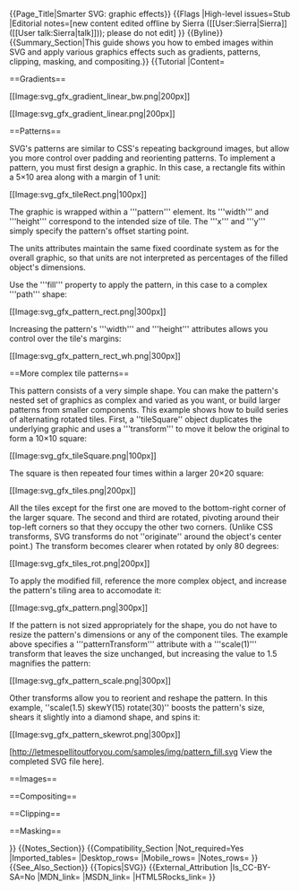 {{Page_Title|Smarter SVG: graphic effects}}
{{Flags
|High-level issues=Stub
|Editorial notes=[new content edited offline by Sierra ([[User:Sierra|Sierra]] ([[User talk:Sierra|talk]])); please do not edit]
}}
{{Byline}}
{{Summary_Section|This guide shows you how to embed images within SVG and apply various graphics effects such as gradients, patterns, clipping, masking, and compositing.}}
{{Tutorial
|Content=

==Gradients==


[[Image:svg_gfx_gradient_linear_bw.png|200px]]

[[Image:svg_gfx_gradient_linear.png|200px]]





<!--
 13 Gradients and Patterns
    13.1 Introduction
    13.2 Gradients
        13.2.1 Introduction
        13.2.2 Linear gradients
        13.2.3 Radial gradients
        13.2.4 Gradient stops

Gradient properties:
* '''stop-color'''
* '''stop-opacity'''

-->

<syntaxhighlight lang="xml">
</syntaxhighlight>

==Patterns==

SVG's patterns are similar to CSS's repeating background images, but
allow you more control over padding and reorienting patterns. To
implement a pattern, you must first design a graphic. In this case, a
rectangle fits within a 5&times;10 area along with a margin of 1 unit:

<syntaxhighlight lang="xml">
<rect id="tileRect" x="0.5" y="0.5" width="9.0" height="4.0" fill="#E1BC9B" />
</syntaxhighlight>

[[Image:svg_gfx_tileRect.png|100px]]

The graphic is wrapped within a '''pattern''' element. Its '''width'''
and '''height''' correspond to the intended size of tile. The '''x'''
and '''y''' simply specify the pattern's offset starting point.

<syntaxhighlight lang="xml">
<pattern
   id                    = "tilePattern"
   x                     = "0"
   y                     = "0"
   width                 = "10"
   height                = "5"
   patternContentUnits   = "userSpaceOnUse"
   patternUnits          = "userSpaceOnUse"
>
  <use xlink:href="#tileRect" />
</pattern>
</syntaxhighlight>

The units attributes maintain the same fixed coordinate system as for
the overall graphic, so that units are not interpreted as percentages
of the filled object's dimensions.

Use the '''fill''' property to apply the pattern, in this case to a
complex '''path''' shape:

<syntaxhighlight lang="xml">
<path id="headShape" d="M468.054,306.428c0.118,0.623,0.557,0.974,1.042,1.325 ... "/>

<g id="graphic">
  <use xlink:href="#headShape" fill="url(#tilePattern)" />
  <use xlink:href="#shirtShape" />
</g>
</syntaxhighlight>

[[Image:svg_gfx_pattern_rect.png|300px]]

Increasing the pattern's '''width''' and '''height''' attributes
allows you control over the tile's margins:

[[Image:svg_gfx_pattern_rect_wh.png|300px]]

==More complex tile patterns==

This pattern consists of a very simple shape. You can make the
pattern's nested set of graphics as complex and varied as you want, or
build larger patterns from smaller components. This example shows how
to build series of alternating rotated tiles. First, a ''tileSquare''
object duplicates the underlying graphic and uses a '''transform''' to
move it below the original to form a 10&times;10 square:

<syntaxhighlight lang="xml">
<g id="tileSquare">
  <use xlink:href="#tileRect" />
  <use xlink:href="#tileRect" transform="translate(0,5)"/>
</g>
</syntaxhighlight>

[[Image:svg_gfx_tileSquare.png|100px]]

The square is then repeated four times within a larger 20&times;20
square:

<syntaxhighlight lang="xml">
<g id="tilePatternUnit">
  <use xlink:href="#tileSquare" />
  <g id="shiftDown" transform="translate(10,10) rotate(90)">
      <use xlink:href="#tileSquare"/>
  </g>
  <g id="shiftOver" transform="translate(10,10) rotate(-90)">
      <use xlink:href="#tileSquare"/>
  </g>
  <g id="shiftDownAndOver" transform="translate(10,10)">
    <use xlink:href="#tileSquare"/>
  </g>
</g>
</syntaxhighlight>

[[Image:svg_gfx_tiles.png|200px]]

All the tiles except for the first one are moved to the bottom-right
corner of the larger square. The second and third are rotated,
pivoting around their top-left corners so that they occupy the other
two corners.  (Unlike CSS transforms, SVG transforms do not
''originate'' around the object's center point.)  The transform
becomes clearer when rotated by only 80 degrees:

[[Image:svg_gfx_tiles_rot.png|200px]]

To apply the modified fill, reference the more complex object, and
increase the pattern's tiling area to accomodate it:

<syntaxhighlight lang="xml" highlight="5-6,10">
<pattern
   id                    = "tilePattern"
   x                     = "0"
   y                     = "0"
   width                 = "20"
   height                = "20"
   patternTransform      = "scale(1)"
   patternContentUnits   = "userSpaceOnUse"
   patternUnits          = "userSpaceOnUse"
>
  <use xlink:href="#tilePatternUnit" />
</pattern>
</syntaxhighlight>

[[Image:svg_gfx_pattern.png|300px]]

If the pattern is not sized appropriately for the shape, you do not
have to resize the pattern's dimensions or any of the component tiles.
The example above specifies a '''patternTransform''' attribute with a
'''scale(1)''' transform that leaves the size unchanged, but
increasing the value to 1.5 magnifies the pattern:

[[Image:svg_gfx_pattern_scale.png|300px]]

Other transforms allow you to reorient and reshape the pattern. In
this example, ''scale(1.5) skewY(15) rotate(30)'' boosts the pattern's
size, shears it slightly into a diamond shape, and spins it:

[[Image:svg_gfx_pattern_skewrot.png|300px]]

[http://letmespellitoutforyou.com/samples/img/pattern_fill.svg View the completed SVG file here].

==Images==

<!--
    5.7 The 'image' element
-->

<syntaxhighlight lang="xml">
</syntaxhighlight>

==Compositing==

<!--
 14 Clipping, Masking and Compositing
    14.1 Introduction
    14.2 Simple alpha compositing
* '''opacity'''
-->

<syntaxhighlight lang="xml">
</syntaxhighlight>

==Clipping==

<!--
    14.3 Clipping paths
        14.3.1 Introduction
        14.3.2 The initial clipping path
        14.3.3 The 'overflow' and 'clip' properties
        14.3.4 Clip to viewport vs. clip to 'viewBox'
        14.3.5 Establishing a new clipping path: the 'clipPath' element
        14.3.6 Clipping paths, geometry, and pointer events

Other properties for visual media:
* '''clip''', only applicable to outermost svg element.
* '''clip-path'''
* '''clip-rule'''
* '''overflow''', only applicable to elements which establish a new viewport.

-->

<syntaxhighlight lang="xml">
</syntaxhighlight>

==Masking==

<!--
    14.4 Masking
    14.5 Object and group opacity: the 'opacity' property

* '''mask'''
-->

<syntaxhighlight lang="xml">
</syntaxhighlight>


<!--


    11.7 Rendering properties
        11.7.1 Color interpolation properties: 'color-interpolation' and 'color-interpolation-filters'
        11.7.2 The 'color-rendering' property
        11.7.3 The 'shape-rendering' property
        11.7.4 The 'text-rendering' property
        11.7.5 The 'image-rendering' property
    11.8 Inheritance of painting properties

* '''image-rendering'''
* '''shape-rendering'''
* '''text-rendering'''

Color and Painting properties:

* '''color-interpolation'''
* '''color-interpolation-filters'''
* '''color-profile'''
* '''color-rendering'''

 11 Painting: Filling, Stroking and Marker Symbols
    11.1 Introduction
    11.2 Specifying paint

 12 Color
    12.1 Introduction
    12.2 The 'color' property
    12.3 Color profile descriptions
        12.3.1 Overview of color profile descriptions
        12.3.2 Alternative ways of defining a color profile description
        12.3.3 The 'color-profile' element
        12.3.4 The CSS @color-profile rule
        12.3.5 The 'color-profile' property
-->

}}
{{Notes_Section}}
{{Compatibility_Section
|Not_required=Yes
|Imported_tables=
|Desktop_rows=
|Mobile_rows=
|Notes_rows=
}}
{{See_Also_Section}}
{{Topics|SVG}}
{{External_Attribution
|Is_CC-BY-SA=No
|MDN_link=
|MSDN_link=
|HTML5Rocks_link=
}}